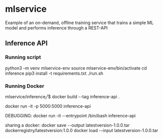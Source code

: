 # mlservice

Example of an on-demand, offline training service that trains a simple ML model and performs inference through a REST-API

## Inference API

### Running script
python3 -m venv mlservice-env
source mlservice-env/bin/activate
cd inference
pip3 install -t requirements.txt
./run.sh

### Running Docker 

mlservice/inference╱$ docker build --tag inference-api .

docker run -it -p 5000:5000 inference-api

DEBUGGING: docker run -it --entrypoint /bin/bash inference-api

sharing a docker: 
docker save --output latestversion-1.0.0.tar dockerregistry/latestversion:1.0.0
docker load --input latestversion-1.0.0.tar

